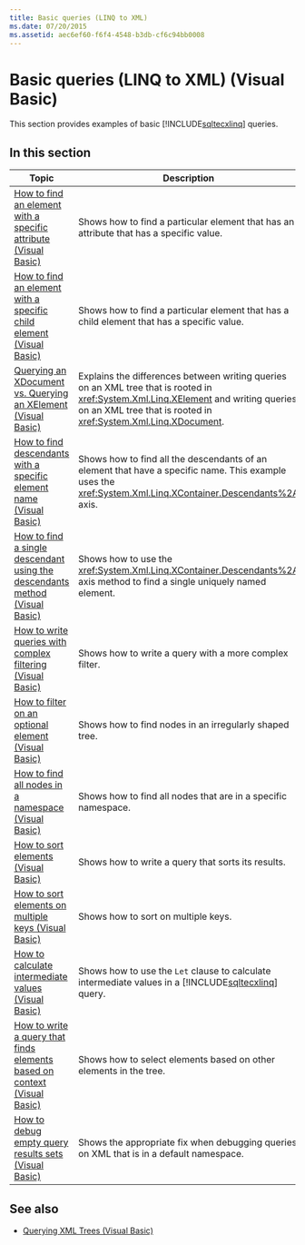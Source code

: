 ```yaml
---
title: Basic queries (LINQ to XML)
ms.date: 07/20/2015
ms.assetid: aec6ef60-f6f4-4548-b3db-cf6c94bb0008
---
```

# Basic queries (LINQ to XML) (Visual Basic)

This section provides examples of basic [!INCLUDE[sqltecxlinq](~/includes/sqltecxlinq-md.md)] queries.

## In this section

|Topic|Description|
|-----------|-----------------|
|[How to find an element with a specific attribute (Visual Basic)](how-to-find-an-element-with-a-specific-attribute.md)|Shows how to find a particular element that has an attribute that has a specific value.|
|[How to find an element with a specific child element (Visual Basic)](how-to-find-an-element-with-a-specific-child-element.md)|Shows how to find a particular element that has a child element that has a specific value.|
|[Querying an XDocument vs. Querying an XElement (Visual Basic)](querying-an-xdocument-vs-querying-an-xelement.md)|Explains the differences between writing queries on an XML tree that is rooted in <xref:System.Xml.Linq.XElement> and writing queries on an XML tree that is rooted in <xref:System.Xml.Linq.XDocument>.|
|[How to find descendants with a specific element name (Visual Basic)](how-to-find-descendants-with-a-specific-element-name.md)|Shows how to find all the descendants of an element that have a specific name. This example uses the <xref:System.Xml.Linq.XContainer.Descendants%2A> axis.|
|[How to find a single descendant using the descendants method (Visual Basic)](how-to-find-a-single-descendant-using-the-descendants-method.md)|Shows how to use the <xref:System.Xml.Linq.XContainer.Descendants%2A> axis method to find a single uniquely named element.|
|[How to write queries with complex filtering (Visual Basic)](how-to-write-queries-with-complex-filtering.md)|Shows how to write a query with a more complex filter.|
|[How to filter on an optional element (Visual Basic)](how-to-filter-on-an-optional-element.md)|Shows how to find nodes in an irregularly shaped tree.|
|[How to find all nodes in a namespace (Visual Basic)](how-to-find-all-nodes-in-a-namespace.md)|Shows how to find all nodes that are in a specific namespace.|
|[How to sort elements (Visual Basic)](how-to-sort-elements.md)|Shows how to write a query that sorts its results.|
|[How to sort elements on multiple keys (Visual Basic)](how-to-sort-elements-on-multiple-keys.md)|Shows how to sort on multiple keys.|
|[How to calculate intermediate values (Visual Basic)](how-to-calculate-intermediate-values.md)|Shows how to use the `Let` clause to calculate intermediate values in a [!INCLUDE[sqltecxlinq](~/includes/sqltecxlinq-md.md)] query.|
|[How to write a query that finds elements based on context (Visual Basic)](how-to-write-a-query-that-finds-elements-based-on-context.md)|Shows how to select elements based on other elements in the tree.|
|[How to debug empty query results sets (Visual Basic)](how-to-debug-empty-query-results-sets.md)|Shows the appropriate fix when debugging queries on XML that is in a default namespace.|

## See also

- [Querying XML Trees (Visual Basic)](querying-xml-trees.md)
